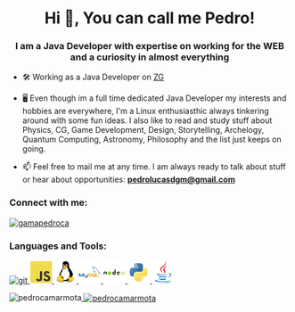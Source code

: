 <h1 align="center">Hi 👋, You can call me Pedro!</h1>
<h3 align="center">I am a Java Developer with expertise on working for the WEB and a curiosity in almost everything</h3>

- 🛠️ Working as a Java Developer on <a href="https://zgsolucoes.com.br/" target="_blank">ZG</a>

- 🖥️ Even though im a full time dedicated Java Developer my interests and hobbies are everywhere, I'm a Linux enthusiasthic always tinkering around with some fun ideas. I also like to read and study stuff about Physics, CG, Game Development, Design, Storytelling, Archelogy, Quantum Computing, Astronomy, Philosophy and the list just keeps on going.

- 📫 Feel free to mail me at any time. I am always ready to talk about stuff or hear about opportunities: **pedrolucasdgm@gmail.com**

<h3 align="left">Connect with me:</h3>
<p align="left">
<a href="https://linkedin.com/in/gamapedroca" target="blank"><img align="center" src="https://raw.githubusercontent.com/rahuldkjain/github-profile-readme-generator/master/src/images/icons/Social/linked-in-alt.svg" alt="gamapedroca" height="30" width="40" /></a>
</p>

<h3 align="left">Languages and Tools:</h3>
<p align="left"> <a href="https://git-scm.com/" target="_blank"> <img src="https://www.vectorlogo.zone/logos/git-scm/git-scm-icon.svg" alt="git" width="40" height="40"/> </a> <a href="https://developer.mozilla.org/en-US/docs/Web/JavaScript" target="_blank"> <img src="https://raw.githubusercontent.com/devicons/devicon/master/icons/javascript/javascript-original.svg" alt="javascript" width="40" height="40"/> </a> <a href="https://www.linux.org/" target="_blank"> <img src="https://raw.githubusercontent.com/devicons/devicon/master/icons/linux/linux-original.svg" alt="linux" width="40" height="40"/> </a> <a href="https://www.mysql.com/" target="_blank"> <img src="https://raw.githubusercontent.com/devicons/devicon/master/icons/mysql/mysql-original-wordmark.svg" alt="mysql" width="40" height="40"/> </a> <a href="https://nodejs.org" target="_blank"> <img src="https://raw.githubusercontent.com/devicons/devicon/master/icons/nodejs/nodejs-original-wordmark.svg" alt="nodejs" width="40" height="40"/> </a> <a href="https://www.python.org" target="_blank"> <img src="https://raw.githubusercontent.com/devicons/devicon/master/icons/python/python-original.svg" alt="python" width="40" height="40"/> </a> <a href="https://dev.java/" target="_blank"> <img src="https://raw.githubusercontent.com/devicons/devicon/master/icons/java/java-original.svg" alt="Java" width="40" height="40"/></p>

<p><img align="left" src="https://github-readme-stats.vercel.app/api/top-langs?username=gamapedro77&show_icons=true&theme=tokyonight&locale=en&layout=compact" alt="pedrocamarmota" /></p>

<p>&nbsp;<img align="center" src="https://github-readme-stats.vercel.app/api?username=gamapedro77&show_icons=true&theme=tokyonight&locale=en" alt="pedrocamarmota" /></p>
